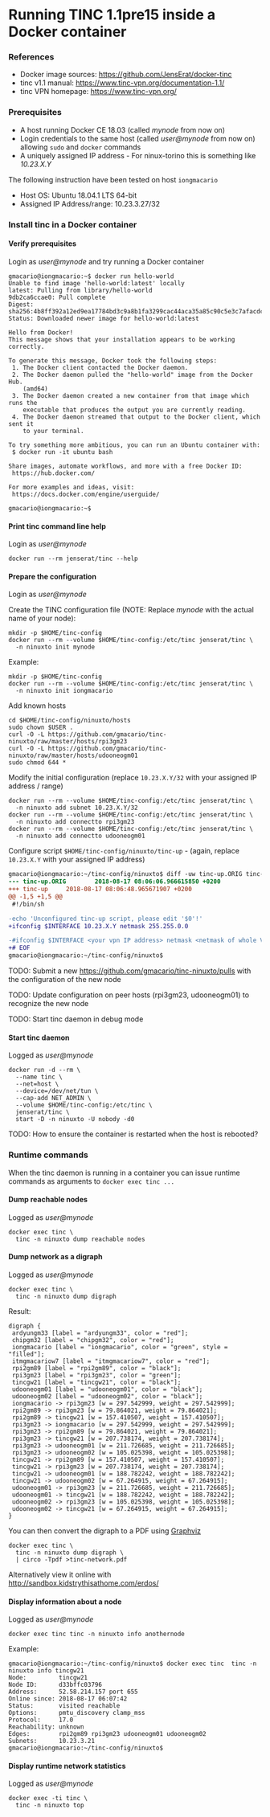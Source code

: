 # Running TINC 1.1pre15 inside a Docker container

<!-- 2018-08-16 19:30 CEST -->

### References 

* Docker image sources: <https://github.com/JensErat/docker-tinc>
* tinc v1.1 manual: <https://www.tinc-vpn.org/documentation-1.1/>
* tinc VPN homepage: <https://www.tinc-vpn.org/>

### Prerequisites

* A host running Docker CE 18.03 (called _mynode_ from now on)
* Login credentials to the same host (called _user@mynode_ from now on) allowing `sudo` and `docker` commands
* A uniquely assigned IP address - For ninux-torino this is something like _10.23.X.Y_

The following instruction have been tested on host `iongmacario`
- Host OS: Ubuntu 18.04.1 LTS 64-bit
- Assigned IP Address/range: 10.23.3.27/32

### Install tinc in a Docker container

#### Verify prerequisites

Login as _user@mynode_ and try running a Docker container

```
gmacario@iongmacario:~$ docker run hello-world
Unable to find image 'hello-world:latest' locally
latest: Pulling from library/hello-world
9db2ca6ccae0: Pull complete
Digest: sha256:4b8ff392a12ed9ea17784bd3c9a8b1fa3299cac44aca35a85c90c5e3c7afacdc
Status: Downloaded newer image for hello-world:latest

Hello from Docker!
This message shows that your installation appears to be working correctly.

To generate this message, Docker took the following steps:
 1. The Docker client contacted the Docker daemon.
 2. The Docker daemon pulled the "hello-world" image from the Docker Hub.
    (amd64)
 3. The Docker daemon created a new container from that image which runs the
    executable that produces the output you are currently reading.
 4. The Docker daemon streamed that output to the Docker client, which sent it
    to your terminal.

To try something more ambitious, you can run an Ubuntu container with:
 $ docker run -it ubuntu bash

Share images, automate workflows, and more with a free Docker ID:
 https://hub.docker.com/

For more examples and ideas, visit:
 https://docs.docker.com/engine/userguide/

gmacario@iongmacario:~$
```

#### Print tinc command line help

Login as _user@mynode_

```shell
docker run --rm jenserat/tinc --help
```

#### Prepare the configuration

Login as _user@mynode_

Create the TINC configuration file (NOTE: Replace _mynode_ with the actual name of your node):

```shell
mkdir -p $HOME/tinc-config
docker run --rm --volume $HOME/tinc-config:/etc/tinc jenserat/tinc \
  -n ninuxto init mynode
```

Example:

```shell
mkdir -p $HOME/tinc-config
docker run --rm --volume $HOME/tinc-config:/etc/tinc jenserat/tinc \
  -n ninuxto init iongmacario
```

Add known hosts

```shell
cd $HOME/tinc-config/ninuxto/hosts
sudo chown $USER .
curl -O -L https://github.com/gmacario/tinc-ninuxto/raw/master/hosts/rpi3gm23
curl -O -L https://github.com/gmacario/tinc-ninuxto/raw/master/hosts/udooneogm01
sudo chmod 644 *
```

Modify the initial configuration (replace `10.23.X.Y/32` with your assigned IP address / range)

```shell
docker run --rm --volume $HOME/tinc-config:/etc/tinc jenserat/tinc \
  -n ninuxto add subnet 10.23.X.Y/32
docker run --rm --volume $HOME/tinc-config:/etc/tinc jenserat/tinc \
  -n ninuxto add connectto rpi3gm23
docker run --rm --volume $HOME/tinc-config:/etc/tinc jenserat/tinc \
  -n ninuxto add connectto udooneogm01
```

Configure script `$HOME/tinc-config/ninuxto/tinc-up` - (again, replace `10.23.X.Y` with your assigned IP address)

```diff
gmacario@iongmacario:~/tinc-config/ninuxto$ diff -uw tinc-up.ORIG tinc-up
--- tinc-up.ORIG        2018-08-17 08:06:06.966615850 +0200
+++ tinc-up     2018-08-17 08:06:48.965671907 +0200
@@ -1,5 +1,5 @@
 #!/bin/sh

-echo 'Unconfigured tinc-up script, please edit '$0'!'
+ifconfig $INTERFACE 10.23.X.Y netmask 255.255.0.0

-#ifconfig $INTERFACE <your vpn IP address> netmask <netmask of whole VPN>
+# EOF
gmacario@iongmacario:~/tinc-config/ninuxto$
```

TODO: Submit a new <https://github.com/gmacario/tinc-ninuxto/pulls> with the configuration of the new node

TODO: Update configuration on peer hosts (rpi3gm23, udooneogm01) to recognize the new node

TODO: Start tinc daemon in debug mode

#### Start tinc daemon

Logged as _user@mynode_

```shell
docker run -d --rm \
  --name tinc \
  --net=host \
  --device=/dev/net/tun \
  --cap-add NET_ADMIN \
  --volume $HOME/tinc-config:/etc/tinc \
  jenserat/tinc \
  start -D -n ninuxto -U nobody -d0
```

TODO: How to ensure the container is restarted when the host is rebooted?

### Runtime commands

When the tinc daemon is running in a container you can issue runtime commands as arguments to `docker exec tinc ...`

#### Dump reachable nodes

<!-- 2018-08-17 07:48 CEST -->

Logged as _user@mynode_

```shell
docker exec tinc \
  tinc -n ninuxto dump reachable nodes
```

#### Dump network as a digraph

<!-- 2018-08-17 08:12 CEST -->

Logged as _user@mynode_

```shell
docker exec tinc \
  tinc -n ninuxto dump digraph
```

Result:

```
digraph {
 ardyungm33 [label = "ardyungm33", color = "red"];
 chipgm32 [label = "chipgm32", color = "red"];
 iongmacario [label = "iongmacario", color = "green", style = "filled"];
 itmgmacariow7 [label = "itmgmacariow7", color = "red"];
 rpi2gm89 [label = "rpi2gm89", color = "black"];
 rpi3gm23 [label = "rpi3gm23", color = "green"];
 tincgw21 [label = "tincgw21", color = "black"];
 udooneogm01 [label = "udooneogm01", color = "black"];
 udooneogm02 [label = "udooneogm02", color = "black"];
 iongmacario -> rpi3gm23 [w = 297.542999, weight = 297.542999];
 rpi2gm89 -> rpi3gm23 [w = 79.864021, weight = 79.864021];
 rpi2gm89 -> tincgw21 [w = 157.410507, weight = 157.410507];
 rpi3gm23 -> iongmacario [w = 297.542999, weight = 297.542999];
 rpi3gm23 -> rpi2gm89 [w = 79.864021, weight = 79.864021];
 rpi3gm23 -> tincgw21 [w = 207.738174, weight = 207.738174];
 rpi3gm23 -> udooneogm01 [w = 211.726685, weight = 211.726685];
 rpi3gm23 -> udooneogm02 [w = 105.025398, weight = 105.025398];
 tincgw21 -> rpi2gm89 [w = 157.410507, weight = 157.410507];
 tincgw21 -> rpi3gm23 [w = 207.738174, weight = 207.738174];
 tincgw21 -> udooneogm01 [w = 188.782242, weight = 188.782242];
 tincgw21 -> udooneogm02 [w = 67.264915, weight = 67.264915];
 udooneogm01 -> rpi3gm23 [w = 211.726685, weight = 211.726685];
 udooneogm01 -> tincgw21 [w = 188.782242, weight = 188.782242];
 udooneogm02 -> rpi3gm23 [w = 105.025398, weight = 105.025398];
 udooneogm02 -> tincgw21 [w = 67.264915, weight = 67.264915];
}
```

You can then convert the digraph to a PDF using [Graphviz](http://www.graphviz.org/)

```shell
docker exec tinc \
  tinc -n ninuxto dump digraph \
  | circo -Tpdf >tinc-network.pdf
```

Alternatively view it online with <http://sandbox.kidstrythisathome.com/erdos/>

#### Display information about a node

Logged as _user@mynode_

```shell
docker exec tinc tinc -n ninuxto info anothernode
```

Example:

```
gmacario@iongmacario:~/tinc-config/ninuxto$ docker exec tinc  tinc -n ninuxto info tincgw21
Node:         tincgw21
Node ID:      d33bffc03796
Address:      52.58.214.157 port 655
Online since: 2018-08-17 06:07:42
Status:       visited reachable
Options:      pmtu_discovery clamp_mss
Protocol:     17.0
Reachability: unknown
Edges:        rpi2gm89 rpi3gm23 udooneogm01 udooneogm02
Subnets:      10.23.3.21
gmacario@iongmacario:~/tinc-config/ninuxto$
```

#### Display runtime network statistics

Logged as _user@mynode_

```shell
docker exec -ti tinc \
  tinc -n ninuxto top
```

<!-- EOF -->
